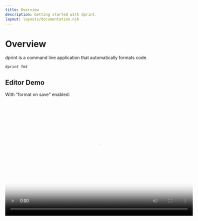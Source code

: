```yaml
---
title: Overview
description: Getting started with dprint.
layout: layouts/documentation.njk
---
```


# Overview

dprint is a command line application that automatically formats code.

```sh
dprint fmt
```

## Editor Demo

With "format on save" enabled:

<video width="600" height="366" poster="/videos/editor-demo-thumbnail.png" controls>
    <source src="/videos/editor-demo.mp4" type="video/mp4">
    <p>Your browser doesn't support HTML5 video. See video <a href="/videos/editor-demo.mp4">here</a>.
</video>

## CLI Demo

<video width="600" height="366" poster="/videos/cli-demo-thumbnail.png" controls>
    <source src="/videos/cli-demo.mp4" type="video/mp4">
    <p>Your browser doesn't support HTML5 video. See video <a href="/videos/cli-demo.mp4">here</a>.
</video>

## Getting Started

1. [Install](/install)
2. [Setup](/setup)
3. [Configuration](/config)
4. [CLI Overview](/cli)
